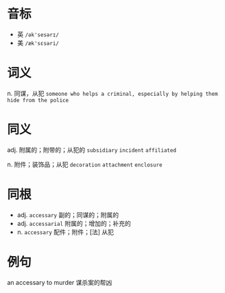 # 音标

- 英 `/ək'sesərɪ/`
- 美 `/æk'sɛsəri/`

# 词义

n. 同谋，从犯
`someone who helps a criminal, especially by helping them hide from the police`

# 同义

adj. 附属的；附带的；从犯的
`subsidiary` `incident` `affiliated`

n. 附件；装饰品；从犯
`decoration` `attachment` `enclosure`

# 同根

- adj. `accessary` 副的；同谋的；附属的
- adj. `accessarial` 附属的；增加的；补充的
- n. `accessary` 配件；附件；[法] 从犯

# 例句

an accessary to murder
谋杀案的帮凶


